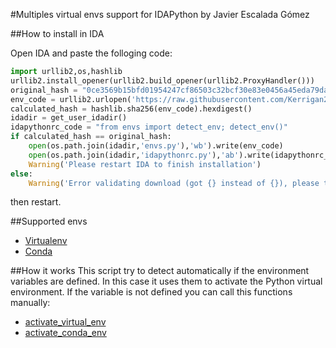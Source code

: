 #Multiples virtual envs support for IDAPython
by Javier Escalada Gómez

##How to install in IDA

Open IDA and paste the folloging code:

```python
import urllib2,os,hashlib
urllib2.install_opener(urllib2.build_opener(urllib2.ProxyHandler()))
original_hash = "0ce3569b15bfd01954247cf86503c32bcf30e83e0456a45eda79da5762f5c2af"
env_code = urllib2.urlopen('https://raw.githubusercontent.com/Kerrigan29a/idapython_virtualenv/master/envs.py').read()
calculated_hash = hashlib.sha256(env_code).hexdigest()
idadir = get_user_idadir()
idapythonrc_code = "from envs import detect_env; detect_env()"
if calculated_hash == original_hash:
    open(os.path.join(idadir,'envs.py'),'wb').write(env_code)
    open(os.path.join(idadir,'idapythonrc.py'),'ab').write(idapythonrc_code)
    Warning('Please restart IDA to finish installation')
else:
    Warning('Error validating download (got {} instead of {}), please try manual install'.format(calculated_hash, original_hash))
```

then restart.

##Supported envs
- [Virtualenv](http://virtualenv.pypa.io/en/latest/)
- [Conda](http://conda.io/)

##How it works
This script try to detect automatically if the environment variables are defined. In this case it uses them to activate the Python virtual environment. If the variable is not defined you can call this functions manually:
- [activate_virtual_env](envs.py#L42)
- [activate_conda_env](envs.py#L64)
